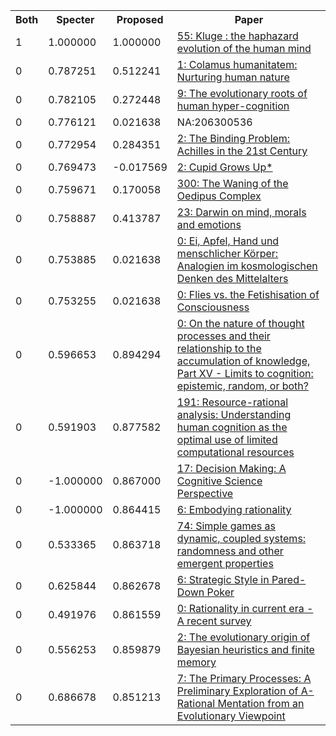 <html><table><tr>
<th>Both</th>
<th>Specter</th>
<th>Proposed</th>
<th>Paper</th>
</tr>
<tr>
<td>1</td>
<td>1.000000</td>
<td>1.000000</td>
<td><a href="https://www.semanticscholar.org/paper/9704d6d3fee78fa825cf876b2fbd150376686a32">55: Kluge : the haphazard evolution of the human mind</a></td>
</tr>
<tr>
<td>0</td>
<td>0.787251</td>
<td>0.512241</td>
<td><a href="https://www.semanticscholar.org/paper/89289834f5a7f4156c38e0d7270cd68aabdd4bc0">1: Colamus humanitatem: Nurturing human nature</a></td>
</tr>
<tr>
<td>0</td>
<td>0.782105</td>
<td>0.272448</td>
<td><a href="https://www.semanticscholar.org/paper/95fc735e7f99a438dc968e7f663d3927152f33db">9: The evolutionary roots of human hyper-cognition</a></td>
</tr>
<tr>
<td>0</td>
<td>0.776121</td>
<td>0.021638</td>
<td>NA:206300536</td>
</tr>
<tr>
<td>0</td>
<td>0.772954</td>
<td>0.284351</td>
<td><a href="https://www.semanticscholar.org/paper/182cb9ea7c4fa7e8073839835ae07610d7cb5f37">2: The Binding Problem: Achilles in the 21st Century</a></td>
</tr>
<tr>
<td>0</td>
<td>0.769473</td>
<td>-0.017569</td>
<td><a href="https://www.semanticscholar.org/paper/456f1aff45d2ace97cd32fd128888aca9921664a">2: Cupid Grows Up*</a></td>
</tr>
<tr>
<td>0</td>
<td>0.759671</td>
<td>0.170058</td>
<td><a href="https://www.semanticscholar.org/paper/d4d8262ea8b53187e194124dd24a96cf1c2c6643">300: The Waning of the Oedipus Complex</a></td>
</tr>
<tr>
<td>0</td>
<td>0.758887</td>
<td>0.413787</td>
<td><a href="https://www.semanticscholar.org/paper/f6f99ad0fa973639619eba2ce561b3a4bc9f45d0">23: Darwin on mind, morals and emotions</a></td>
</tr>
<tr>
<td>0</td>
<td>0.753885</td>
<td>0.021638</td>
<td><a href="https://www.semanticscholar.org/paper/b8fcb7070dabd17d59e24eead9a4bdb6ddfcb576">0: Ei, Apfel, Hand und menschlicher Körper: Analogien im kosmologischen Denken des Mittelalters</a></td>
</tr>
<tr>
<td>0</td>
<td>0.753255</td>
<td>0.021638</td>
<td><a href="https://www.semanticscholar.org/paper/d9bd640f39cccd1bf4dfba0216b2f40d8d5180bd">0: Flies vs. the Fetishisation of Consciousness</a></td>
</tr>
<tr>
<td>0</td>
<td>0.596653</td>
<td>0.894294</td>
<td><a href="https://www.semanticscholar.org/paper/3677b2388bae43ccd6cd62ec7f93a930f73d54d2">0: On the nature of thought processes and their relationship to the accumulation of knowledge, Part XV - Limits to cognition: epistemic, random, or both?</a></td>
</tr>
<tr>
<td>0</td>
<td>0.591903</td>
<td>0.877582</td>
<td><a href="https://www.semanticscholar.org/paper/6969b9811ed0c8c94e984ad4d0a4c0558cd94878">191: Resource-rational analysis: Understanding human cognition as the optimal use of limited computational resources</a></td>
</tr>
<tr>
<td>0</td>
<td>-1.000000</td>
<td>0.867000</td>
<td><a href="https://www.semanticscholar.org/paper/ad3eb5aaff2c2e9a6e593e8ef89d832103083264">17: Decision Making: A Cognitive Science Perspective</a></td>
</tr>
<tr>
<td>0</td>
<td>-1.000000</td>
<td>0.864415</td>
<td><a href="https://www.semanticscholar.org/paper/32afccb24b060b2332e9d89bc9ef7fea4fcabc1c">6: Embodying rationality</a></td>
</tr>
<tr>
<td>0</td>
<td>0.533365</td>
<td>0.863718</td>
<td><a href="https://www.semanticscholar.org/paper/77e476e17e9f81ab52b0fcbbc2047d4f475c7530">74: Simple games as dynamic, coupled systems: randomness and other emergent properties</a></td>
</tr>
<tr>
<td>0</td>
<td>0.625844</td>
<td>0.862678</td>
<td><a href="https://www.semanticscholar.org/paper/19a28f90ed4cfdf2560611d029e286925f7343b8">6: Strategic Style in Pared-Down Poker</a></td>
</tr>
<tr>
<td>0</td>
<td>0.491976</td>
<td>0.861559</td>
<td><a href="https://www.semanticscholar.org/paper/e4b06592a6493aecf6ae4552d658c1ceb335d463">0: Rationality in current era - A recent survey</a></td>
</tr>
<tr>
<td>0</td>
<td>0.556253</td>
<td>0.859879</td>
<td><a href="https://www.semanticscholar.org/paper/37adf4ae06495e2583e2568fb439ebf3e45bc0c2">2: The evolutionary origin of Bayesian heuristics and finite memory</a></td>
</tr>
<tr>
<td>0</td>
<td>0.686678</td>
<td>0.851213</td>
<td><a href="https://www.semanticscholar.org/paper/5f6eeeb09c463a7947a2fd31c9a00e0d05df0ae8">7: The Primary Processes: A Preliminary Exploration of A-Rational Mentation from an Evolutionary Viewpoint</a></td>
</tr>
</table></html>
